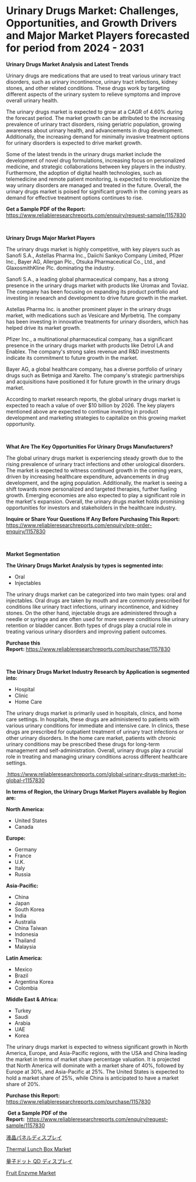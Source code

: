 <p><h1>Urinary Drugs Market: Challenges, Opportunities, and Growth Drivers and Major Market Players forecasted for period from 2024 - 2031</h1></p><p><strong>Urinary Drugs Market Analysis and Latest Trends</strong></p>
<p><p>Urinary drugs are medications that are used to treat various urinary tract disorders, such as urinary incontinence, urinary tract infections, kidney stones, and other related conditions. These drugs work by targeting different aspects of the urinary system to relieve symptoms and improve overall urinary health.</p><p>The urinary drugs market is expected to grow at a CAGR of 4.60% during the forecast period. The market growth can be attributed to the increasing prevalence of urinary tract disorders, rising geriatric population, growing awareness about urinary health, and advancements in drug development. Additionally, the increasing demand for minimally invasive treatment options for urinary disorders is expected to drive market growth.</p><p>Some of the latest trends in the urinary drugs market include the development of novel drug formulations, increasing focus on personalized medicine, and strategic collaborations between key players in the industry. Furthermore, the adoption of digital health technologies, such as telemedicine and remote patient monitoring, is expected to revolutionize the way urinary disorders are managed and treated in the future. Overall, the urinary drugs market is poised for significant growth in the coming years as demand for effective treatment options continues to rise.</p></p>
<p><strong>Get a Sample PDF of the Report:&nbsp;</strong> <a href="https://www.reliableresearchreports.com/enquiry/request-sample/1157830">https://www.reliableresearchreports.com/enquiry/request-sample/1157830</a></p>
<p>&nbsp;</p>
<p><strong>Urinary Drugs Major Market Players</strong></p>
<p><p>The urinary drugs market is highly competitive, with key players such as Sanofi S.A., Astellas Pharma Inc., Daiichi Sankyo Company Limited, Pfizer Inc., Bayer AG, Allergan Plc., Otsuka Pharmaceutical Co., Ltd., and GlaxosmithKline Plc. dominating the industry.</p><p>Sanofi S.A., a leading global pharmaceutical company, has a strong presence in the urinary drugs market with products like Uromax and Toviaz. The company has been focusing on expanding its product portfolio and investing in research and development to drive future growth in the market.</p><p>Astellas Pharma Inc. is another prominent player in the urinary drugs market, with medications such as Vesicare and Myrbetriq. The company has been investing in innovative treatments for urinary disorders, which has helped drive its market growth.</p><p>Pfizer Inc., a multinational pharmaceutical company, has a significant presence in the urinary drugs market with products like Detrol LA and Enablex. The company's strong sales revenue and R&D investments indicate its commitment to future growth in the market.</p><p>Bayer AG, a global healthcare company, has a diverse portfolio of urinary drugs such as Betmiga and Xarelto. The company's strategic partnerships and acquisitions have positioned it for future growth in the urinary drugs market.</p><p>According to market research reports, the global urinary drugs market is expected to reach a value of over $10 billion by 2026. The key players mentioned above are expected to continue investing in product development and marketing strategies to capitalize on this growing market opportunity.</p></p>
<p>&nbsp;</p>
<p><strong>What Are The Key Opportunities For Urinary Drugs Manufacturers?</strong></p>
<p><p>The global urinary drugs market is experiencing steady growth due to the rising prevalence of urinary tract infections and other urological disorders. The market is expected to witness continued growth in the coming years, driven by increasing healthcare expenditure, advancements in drug development, and the aging population. Additionally, the market is seeing a shift towards more personalized and targeted therapies, further fueling growth. Emerging economies are also expected to play a significant role in the market's expansion. Overall, the urinary drugs market holds promising opportunities for investors and stakeholders in the healthcare industry.</p></p>
<p><strong>Inquire or Share Your Questions If Any Before Purchasing This Report:</strong> <a href="https://www.reliableresearchreports.com/enquiry/pre-order-enquiry/1157830">https://www.reliableresearchreports.com/enquiry/pre-order-enquiry/1157830</a></p>
<p>&nbsp;</p>
<p><strong>Market Segmentation</strong></p>
<p><strong>The Urinary Drugs Market Analysis by types is segmented into:</strong></p>
<p><ul><li>Oral</li><li>Injectables</li></ul></p>
<p><p>The urinary drugs market can be categorized into two main types: oral and injectables. Oral drugs are taken by mouth and are commonly prescribed for conditions like urinary tract infections, urinary incontinence, and kidney stones. On the other hand, injectable drugs are administered through a needle or syringe and are often used for more severe conditions like urinary retention or bladder cancer. Both types of drugs play a crucial role in treating various urinary disorders and improving patient outcomes.</p></p>
<p><strong>Purchase this Report:&nbsp;</strong><a href="https://www.reliableresearchreports.com/purchase/1157830">https://www.reliableresearchreports.com/purchase/1157830</a></p>
<p>&nbsp;</p>
<p><strong>The Urinary Drugs Market Industry Research by Application is segmented into:</strong></p>
<p><ul><li>Hospital</li><li>Clinic</li><li>Home Care</li></ul></p>
<p><p>The urinary drugs market is primarily used in hospitals, clinics, and home care settings. In hospitals, these drugs are administered to patients with various urinary conditions for immediate and intensive care. In clinics, these drugs are prescribed for outpatient treatment of urinary tract infections or other urinary disorders. In the home care market, patients with chronic urinary conditions may be prescribed these drugs for long-term management and self-administration. Overall, urinary drugs play a crucial role in treating and managing urinary conditions across different healthcare settings.</p></p>
<p><a href="https://www.reliableresearchreports.com/global-urinary-drugs-market-in-global-r1157830">&nbsp;https://www.reliableresearchreports.com/global-urinary-drugs-market-in-global-r1157830</a></p>
<p><strong>In terms of Region, the Urinary Drugs Market Players available by Region are:</strong></p>
<p>
    <p> <strong> North America: </strong>
        <ul>
            <li>United States</li>
            <li>Canada</li>
        </ul>
        </p> 
    <p> <strong> Europe: </strong>
        <ul>
            <li>Germany</li>
            <li>France</li>
            <li>U.K.</li>
            <li>Italy</li>
            <li>Russia</li>
        </ul>
        </p> 
    <p> <strong> Asia-Pacific: </strong>
        <ul>
            <li>China</li>
            <li>Japan</li>
            <li>South Korea</li>
            <li>India</li>
            <li>Australia</li>
            <li>China Taiwan</li>
            <li>Indonesia</li>
            <li>Thailand</li>
            <li>Malaysia</li>
        </ul>
        </p> 
    <p> <strong> Latin America: </strong>
        <ul>
            <li>Mexico</li>
            <li>Brazil</li>
            <li>Argentina Korea</li>
            <li>Colombia</li>
        </ul>
        </p> 
    <p> <strong> Middle East & Africa: </strong>
        <ul>
            <li>Turkey</li>
            <li>Saudi</li>
            <li>Arabia</li>
            <li>UAE</li>
            <li>Korea</li>
        </ul>
    </p>
    </p>
<p><p>The urinary drugs market is expected to witness significant growth in North America, Europe, and Asia-Pacific regions, with the USA and China leading the market in terms of market share percentage valuation. It is projected that North America will dominate with a market share of 40%, followed by Europe at 30%, and Asia-Pacific at 25%. The United States is expected to hold a market share of 25%, while China is anticipated to have a market share of 20%.</p></p>
<p><strong>Purchase this Report: </strong><a href="https://www.reliableresearchreports.com/purchase/1157830">https://www.reliableresearchreports.com/purchase/1157830</a></p>
<p>&nbsp;<strong>Get a Sample PDF of the Report:&nbsp;&nbsp;</strong><a href="https://www.reliableresearchreports.com/enquiry/request-sample/1157830">https://www.reliableresearchreports.com/enquiry/request-sample/1157830</a></p>
<p><strong></strong></p>
<p><p><a href="https://github.com/dawson566/Market-Research-Report-List-2/blob/main/2754615177220.md">液晶パネルディスプレイ</a></p><p><a href="https://github.com/faniayasa/Market-Research-Report-List-1/blob/main/thermal-lunch-box-market.md">Thermal Lunch Box Market</a></p><p><a href="https://github.com/DeonBoer2023/Market-Research-Report-List-2/blob/main/6497560177221.md">量子ドット QD ディスプレイ</a></p><p><a href="https://github.com/whpnbwim9/Market-Research-Report-List-1/blob/main/fruit-enzyme-market.md">Fruit Enzyme Market</a></p></p>